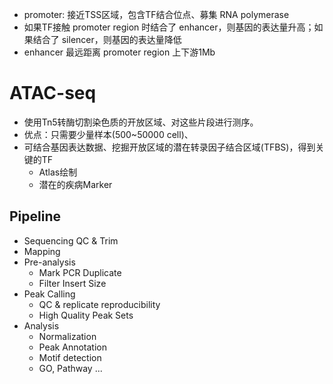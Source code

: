 

* promoter: 接近TSS区域，包含TF结合位点、募集 RNA polymerase
* 如果TF接触 promoter region 时结合了 enhancer，则基因的表达量升高；如果结合了 silencer，则基因的表达量降低
* enhancer 最远距离 promoter region 上下游1Mb


# ATAC-seq 


* 使用Tn5转酶切割染色质的开放区域、对这些片段进行测序。    
* 优点：只需要少量样本(500~50000 cell)、
* 可结合基因表达数据、挖掘开放区域的潜在转录因子结合区域(TFBS)，得到关键的TF
    - Atlas绘制
    - 潜在的疾病Marker

## Pipeline

* Sequencing QC & Trim
* Mapping
* Pre-analysis
    - Mark PCR Duplicate
    - Filter Insert Size
* Peak Calling
    - QC & replicate reproducibility
    - High Quality Peak Sets
* Analysis
    - Normalization
    - Peak Annotation
    - Motif detection
    - GO, Pathway ...






